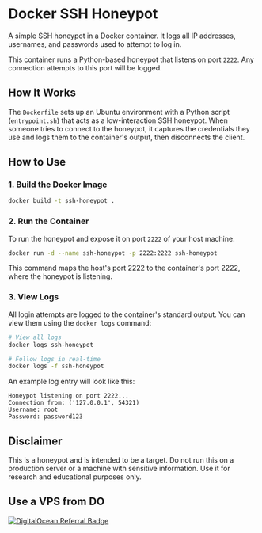 # Docker SSH Honeypot

A simple SSH honeypot in a Docker container. It logs all IP addresses, usernames, and passwords used to attempt to log in.

This container runs a Python-based honeypot that listens on port `2222`. Any connection attempts to this port will be logged.

## How It Works

The `Dockerfile` sets up an Ubuntu environment with a Python script (`entrypoint.sh`) that acts as a low-interaction SSH honeypot. When someone tries to connect to the honeypot, it captures the credentials they use and logs them to the container's output, then disconnects the client.

## How to Use

### 1. Build the Docker Image
```sh
docker build -t ssh-honeypot .
```

### 2. Run the Container
To run the honeypot and expose it on port `2222` of your host machine:
```sh
docker run -d --name ssh-honeypot -p 2222:2222 ssh-honeypot
```
This command maps the host's port 2222 to the container's port 2222, where the honeypot is listening.

### 3. View Logs
All login attempts are logged to the container's standard output. You can view them using the `docker logs` command:
```sh
# View all logs
docker logs ssh-honeypot

# Follow logs in real-time
docker logs -f ssh-honeypot
```
An example log entry will look like this:
```
Honeypot listening on port 2222...
Connection from: ('127.0.0.1', 54321)
Username: root
Password: password123
```

## Disclaimer

This is a honeypot and is intended to be a target. Do not run this on a production server or a machine with sensitive information. Use it for research and educational purposes only.

## Use a VPS from DO

[![DigitalOcean Referral Badge](https://web-platforms.sfo2.cdn.digitaloceanspaces.com/WWW/Badge%201.svg)](https://www.digitalocean.com/?refcode=e22bbff5f6f1&utm_campaign=Referral_Invite&utm_medium=Referral_Program&utm_source=badge)
